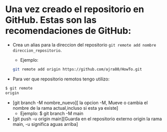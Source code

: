 
# Una vez creado el repositorio en GitHub. Estas son las recomendaciones de GitHub:

- Crea un alias para la direccion del repositorio ```git remote add nombre direccion_repositorio```.

    + Ejemplo:

    ```bash
    git remote add origin https://github.com/ajra80/HowTo.git
    ```
- Para ver que repositorio remotos tengo utilizo:
```bash
$ git remote
origin
```


- [git branch -M nombre_nuevo][ la opcion -M, Mueve o cambia el nombre de la rama actual,incluso si esta ya existe]
    + Ejemplo:  $ git branch -M main
- [git push -u origin main][Guarda en el repositorio externo origin la rama main, -u significa aguas arriba]
